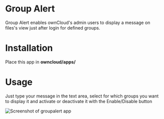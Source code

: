 # Group Alert
Group Alert enables ownCloud's admin users to display a message on files's view just after login for defined groups.

# Installation
Place this app in **owncloud/apps/**

# Usage
Just type your message in the text area, select for which groups you want to display it and activate or deactivate it with the Enable/Disable button


![Screenshot of groupalert app](https://bitbucket.org/zb2oby/groupalert/raw/master/img/screenshot.png)


